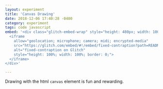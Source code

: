 ```yaml
---
layout: experiment
title: 'Canvas Drawing'
date: 2018-12-06 17:40:28 -0400
category: experiment
tags: code javascript
embed: '<div class="glitch-embed-wrap" style="height: 480px; width: 100%;">
  <iframe
    allow="geolocation; microphone; camera; midi; encrypted-media"
    src="https://glitch.com/embed/#!/embed/fixed-contraption?path=README.md&previewSize=100"
    alt="fixed-contraption on Glitch"
    style="height: 100%; width: 100%; border: 0;">
  </iframe>
</div>'

---
```


Drawing with the html `canvas` element is fun and rewarding.
